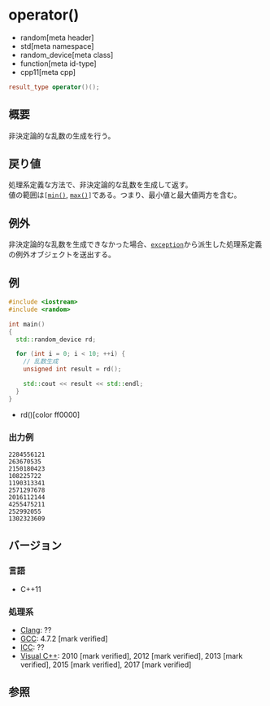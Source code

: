 # operator()
* random[meta header]
* std[meta namespace]
* random_device[meta class]
* function[meta id-type]
* cpp11[meta cpp]

```cpp
result_type operator()();
```

## 概要
非決定論的な乱数の生成を行う。


## 戻り値
処理系定義な方法で、非決定論的な乱数を生成して返す。  
値の範囲は`[`[`min()`](min.md), [`max()`](max.md)`]`である。つまり、最小値と最大値両方を含む。


## 例外
非決定論的な乱数を生成できなかった場合、[`exception`](/reference/exception/exception.md)から派生した処理系定義の例外オブジェクトを送出する。


## 例
```cpp example
#include <iostream>
#include <random>

int main()
{
  std::random_device rd;

  for (int i = 0; i < 10; ++i) {
    // 乱数生成
    unsigned int result = rd();

    std::cout << result << std::endl;
  }
}
```
* rd()[color ff0000]

### 出力例
```
2284556121
263670535
2150180423
108225722
1190313341
2571297678
2016112144
4255475211
252992055
1302323609
```

## バージョン
### 言語
- C++11

### 処理系
- [Clang](/implementation.md#clang): ??
- [GCC](/implementation.md#gcc): 4.7.2 [mark verified]
- [ICC](/implementation.md#icc): ??
- [Visual C++](/implementation.md#visual_cpp): 2010 [mark verified], 2012 [mark verified], 2013 [mark verified], 2015 [mark verified], 2017 [mark verified]


## 参照


